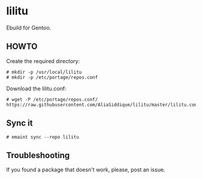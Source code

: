 # lilitu

Ebuild for Gentoo.

## HOWTO  

Create the required directory:
    
    # mkdir -p /usr/local/lilitu
    # mkdir -p /etc/portage/repos.conf

Download the lilitu.conf: 

    # wget -P /etc/portage/repos.conf/ https://raw.githubusercontent.com/AliaSiddique/lilitu/master/lilitu.conf

## Sync it

    # emaint sync --repo lilitu

## Troubleshooting

If you found a package that doesn't work, please, post an issue.
